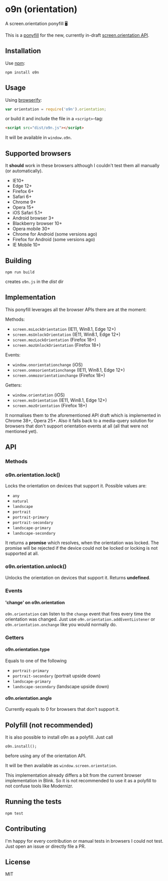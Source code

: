 # o9n (orientation)
A screen.orientation ponyfill 🖥

This is a [ponyfill](https://ponyfill.com) for the new, currently in-draft [screen.orientation API](https://w3c.github.io/screen-orientation/#widl-ScreenOrientation-lock-Promise-void--OrientationLockType-orientation).

## Installation

Use [npm](https://npmjs.org):

```
npm install o9n
```

## Usage

Using [browserify](https://github.com/substack/node-browserify):

```javascript
var orientation = require('o9n').orientation;
```

or build it and include the file in a `<script>`-tag:

```html
<script src="dist/o9n.js"></script>
```

It will be available in `window.o9n`.

## Supported browsers

It **should** work in these browsers although I couldn't test them all manually (or automatically).

* IE10+
* Edge 12+
* Firefox 6+
* Safari 6+
* Chrome 9+
* Opera 15+
* iOS Safari 5.1+
* Android browser 3+
* Blackberry browser 10+
* Opera mobile 30+
* Chrome for Android (some versions ago)
* Firefox for Android (some versions ago)
* IE Mobile 10+

## Building

```
npm run build
```

creates `o9n.js` in the *dist* dir

## Implementation

This ponyfill leverages all the browser APIs there are at the moment:

Methods:
* `screen.msLockOrientation` (IE11, Win8.1, Edge 12+)
* `screen.msUnlockOrientation` (IE11, Win8.1, Edge 12+)
* `screen.mozLockOrientation` (Firefox 18+)
* `screen.mozUnlockOrientation` (Firefox 18+)

Events:
* `window.onorientationchange` (iOS)
* `screen.onmsorientationchange` (IE11, Win8.1, Edge 12+)
* `screen.onmozorientationchange` (Firefox 18+)

Getters:
* `window.orientation` (iOS)
* `screen.msOrientation` (IE11, Win8.1, Edge 12+)
* `screen.mozOrientation` (Firefox 18+)


It normalises them to the aforementioned API draft which is implemented in Chrome 38+, Opera 25+. Also it falls back to a media-query solution for browsers that don't support orientation events at all (all that were not mentioned yet).

## API

### Methods

### o9n.orientation.lock()

Locks the orientation on devices that support it. Possible values are:

* `any`
* `natural`
* `landscape`
* `portrait`
* `portrait-primary`
* `portrait-secondary`
* `landscape-primary`
* `landscape-secondary`

It returns a **promise** which resolves, when the orientation was locked. The promise will be rejected if the device could not be locked or locking is not supported at all.

### o9n.orientation.unlock()

Unlocks the orientation on devices that support it. Returns **undefined**.

### Events

#### 'change' on o9n.orientation

`o9n.orientation` can listen to the `change` event that fires every time the orientation was changed. Just use `o9n.orientation.addEventListener` or `o9n.orientation.onchange` like you would normally do.

### Getters

#### o9n.orientation.type

Equals to one of the following

* `portrait-primary`
* `portrait-secondary` (portrait upside down)
* `landscape-primary`
* `landscape-secondary` (landscape upside down)

#### o9n.orientation.angle

Currently equals to 0 for browsers that don't support it.

## Polyfill (not recommended)

It is also possible to install o9n as a polyfill. Just call

`o9n.install();`

before using any of the orientation API.

It will be then available as `window.screen.orientation`.

This implementation already differs a bit from the current browser implementation in Blink. So it is not recommended to use it as a polyfill to not confuse tools like Modernizr.

## Running the tests

```
npm test
```

## Contributing

I'm happy for every contribution or manual tests in browsers I could not test. Just open an issue or directly file a PR.

## License

MIT
